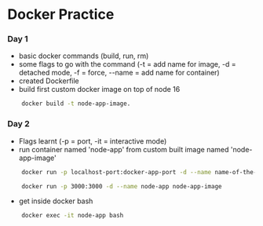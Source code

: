 # Docker Practice

### Day 1

+ basic docker commands (build, run, rm)
+ some flags to go with the command (-t = add name for image, -d = detached mode, -f = force, --name = add name for container)
+ created Dockerfile
+ build first custom docker image on top of node 16
```bash
    docker build -t node-app-image.
```


### Day 2

+ Flags learnt (-p = port, -it = interactive mode)
+ run container named 'node-app' from custom built image named 'node-app-image'  
```bash
    docker run -p localhost-port:docker-app-port -d --name name-of-the-container name-of-the-image
```
```bash
    docker run -p 3000:3000 -d --name node-app node-app-image
```
+ get inside docker bash
```bash
    docker exec -it node-app bash
```